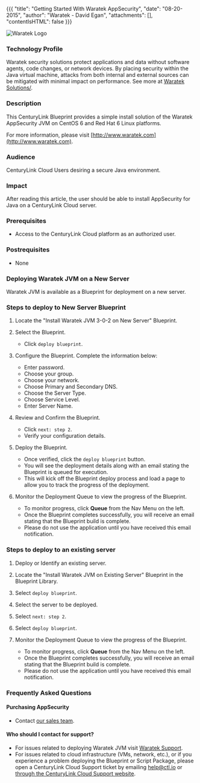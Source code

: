 {{{
  "title": "Getting Started With Waratek AppSecurity",
  "date": "08-20-2015",
  "author": "Waratek - David Egan",
  "attachments": [],
  "contentIsHTML": false
}}}

![Waratek Logo](../../images/waratek-logo.png)

### Technology Profile
Waratek security solutions protect applications and data without software agents, code changes, or network devices. By placing security within the Java virtual machine, attacks from both internal and external sources can be mitigated with minimal impact on performance. See more at [Waratek Solutions/](http://www.waratek.com/solutions/).

### Description
This CenturyLink Blueprint provides a simple install solution of the Waratek AppSecurity JVM on CentOS 6 and Red Hat 6 Linux platforms.

For more information, please visit [http://www.waratek.com](http://www.waratek.com).

### Audience
CenturyLink Cloud Users desiring a secure Java environment.

### Impact
After reading this article, the user should be able to install AppSecurity for Java on a  CenturyLink Cloud server.

### Prerequisites
* Access to the CenturyLink Cloud platform as an authorized user.

### Postrequisites
* None

### Deploying Waratek JVM on a New Server
Waratek JVM is available as a Blueprint for deployment on a new server.

### Steps to deploy to New Server Blueprint
1. Locate the "Install Waratek JVM 3-0-2 on New Server" Blueprint.

2. Select the Blueprint.
   * Click `deploy blueprint`.

3. Configure the Blueprint. Complete the information below:

   * Enter password.
   * Choose your group.
   * Choose your network.
   * Choose Primary and Secondary DNS.
   * Choose the Server Type.
   * Choose Service Level.
   * Enter Server Name.

4. Review and Confirm the Blueprint.
   * Click `next: step 2`.
   * Verify your configuration details.

5. Deploy the Blueprint.
   * Once verified, click the `deploy blueprint` button.
   * You will see the deployment details along with an email stating the Blueprint is queued for execution.
   * This will kick off the Blueprint deploy process and load a page to allow you to track the progress of the deployment.

6. Monitor the Deployment Queue to view the progress of the Blueprint.
   * To monitor progress, click **Queue** from the Nav Menu on the left.
   * Once the Blueprint completes successfully, you will receive an email stating that the Blueprint build is complete.
   * Please do not use the application until you have received this email notification.

### Steps to deploy to an existing server
1. Deploy or Identify an existing server.

2. Locate the "Install Waratek JVM on Existing Server" Blueprint in the Blueprint Library.

3. Select `deploy blueprint`.

4. Select the server to be deployed.

5. Select `next: step 2`.

6. Select `deploy blueprint`.

7. Monitor the Deployment Queue to view the progress of the Blueprint.
   * To monitor progress, click **Queue** from the Nav Menu on the left.
   * Once the Blueprint completes successfully, you will receive an email stating that the Blueprint build is complete.
   * Please do not use the application until you have received this email notification.

### Frequently Asked Questions

#### Purchasing AppSecurity
* Contact [our sales team](mailto:sales@waratek.com).

#### Who should I contact for support?
* For issues related to deploying Waratek JVM visit [Waratek Support](https://support.waratek.com).
* For issues related to cloud infrastructure (VMs, network, etc.), or if you experience a problem deploying the Blueprint or Script Package, please open a CenturyLink Cloud Support ticket by emailing [help@ctl.io](mailto:help@ctl.io) or [through the CenturyLink Cloud Support website](https://t3n.zendesk.com/tickets/new).
